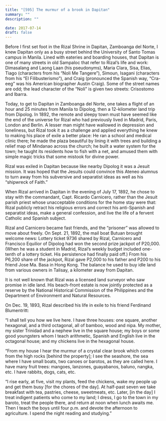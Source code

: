 ```yaml
---
title: "[595] The murmur of a brook in Dapitan"
summary: ""
description: ""

date: 2017-07-14
draft: false
---
```



Before I first set foot in the Rizal Shrine in Dapitan, Zamboanga del Norte, I knew Dapitan only as a busy street behind the University of Santo Tomas campus in Manila. Lined with eateries and boarding houses, that Dapitan is one of many streets in old Sampaloc that refer to Rizal’s life and work: Dimasalang and Laong Laan (his pseudonyms), Maria Clara, Sisa, Elias, Tiago (characters from his “Noli Me Tangere”), Simoun, Isagani (characters from his “El Filibusterismo”), and Craig (pronounced the Spanish way, “Cra-eeg” was his American biographer Austin Craig). Some of the street names are odd; the lead character of the “Noli” is given two streets: Crisostomo and Ibarra.

Today, to get to Dapitan in Zamboanga del Norte, one takes a flight of an hour and 25 minutes from Manila to Dipolog, then a 12-kilometer land trip from Dipolog. In 1892, the remote and sleepy town must have seemed like the end of the universe for Rizal who had previously lived in Madrid, Paris, London and Berlin. A lesser man might have wallowed in depression and loneliness, but Rizal took it as a challenge and applied everything he knew to making his place of exile a better place: He ran a school and medical clinic there; he made the plaza beautiful by lining it with trees and building a relief map of Mindanao across the church; he built a water system for the town; he taught its residents how to fish with a net, and amused them with simple magic tricks that some mistook for divine power.

Rizal was exiled in Dapitan because like nearby Dipolog it was a Jesuit mission. It was hoped that the Jesuits could convince this Ateneo alumnus to turn away from his subversive and separatist ideas as well as his “shipwreck of Faith.”

When Rizal arrived in Dapitan in the evening of July 17, 1892, he chose to stay with the commandant, Capt. Ricardo Carnicero, rather than the Jesuit parish priest whose unacceptable conditions for the home stay were that: Rizal publicly retract his religious errors and correct his anti-Spanish and separatist ideas, make a general confession, and live the life of a fervent Catholic and Spanish subject.

Rizal and Carnicero became fast friends, and the “prisoner” was allowed to move about freely. On Sept. 21, 1892, the mail boat Butuan brought welcome news: Lottery ticket 9736 shared by Rizal, Carnicero and Francisco Equilior of Dipolog had won the second prize jackpot of P20,000. (When he was a student in Madrid, Rizal’s weekly budget included one-tenth of a lottery ticket. His persistence had finally paid off.) From his P6,200 share of the jackpot, Rizal gave P2,000 to his father and P200 to his friend Jose Ma. Basa in Hong Kong. The balance he used to buy idle land from various owners in Talisay, a kilometer away from Dapitan.

It is not well known that Rizal was a licensed land surveyor who saw promise in idle land. His beach-front estate is now jointly protected as a reserve by the National Historical Commission of the Philippines and the Department of Environment and Natural Resources.

On Dec. 19, 1893, Rizal described his life in exile to his friend Ferdinand Blumentritt:

“I shall tell you how we live here. I have three houses: one square, another hexagonal, and a third octagonal, all of bamboo, wood and nipa. My mother, my sister Trinidad and a nephew live in the square house; my boys or some good youngsters whom I teach arithmetic, Spanish and English live in the octagonal house; and my chickens live in the hexagonal house.

“From my house I hear the murmur of a crystal clear brook which comes from the high rocks [behind the property]; I see the seashore, the sea where I have small boats, two canoes or barotos, as they are called here. I have many fruit trees: mangoes, lanzones, guayabanos, baluno, nangka, etc. I have rabbits, dogs, cats, etc.

“I rise early, at five, visit my plants, feed the chickens, wake my people up and get them busy [for the chores of the day]. At half-past seven we take breakfast with tea, pastries, cheese, sweetmeats, etc. Later, [in the day] I treat indigent patients who come to my land; I dress, I go to the town in my baroto, treat the people there, and return at noon when lunch awaits me. Then I teach the boys until four p.m. and devote the afternoon to agriculture. I spend the night reading and studying.”
